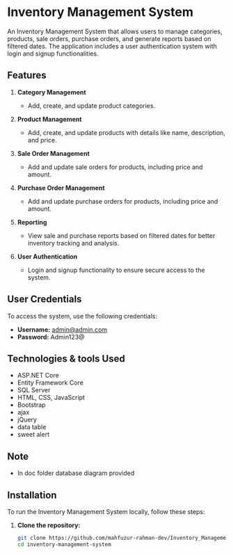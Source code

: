 # Inventory Management System

An Inventory Management System that allows users to manage categories, products, sale orders, purchase orders, and generate reports based on filtered dates. The application includes a user authentication system with login and signup functionalities.

## Features

1. **Category Management**
   - Add, create, and update product categories.
  
2. **Product Management**
   - Add, create, and update products with details like name, description, and price.
  
3. **Sale Order Management**
   - Add and update sale orders for products, including price and amount.
  
4. **Purchase Order Management**
   - Add and update purchase orders for products, including price and amount.
  
5. **Reporting**
   - View sale and purchase reports based on filtered dates for better inventory tracking and analysis.
  
6. **User Authentication**
   - Login and signup functionality to ensure secure access to the system.

## User Credentials

To access the system, use the following credentials:

- **Username:** admin@admin.com
- **Password:** Admin123@


## Technologies & tools Used

- ASP.NET Core
- Entity Framework Core
- SQL Server
- HTML, CSS, JavaScript
- Bootstrap
- ajax
- jQuery
- data table
- sweet alert

## Note
- In doc folder database diagram provided

## Installation

To run the Inventory Management System locally, follow these steps:

1. **Clone the repository:**

   ```bash
   git clone https://github.com/mahfuzur-rahman-dev/Inventory_Management_System.git
   cd inventory-management-system
